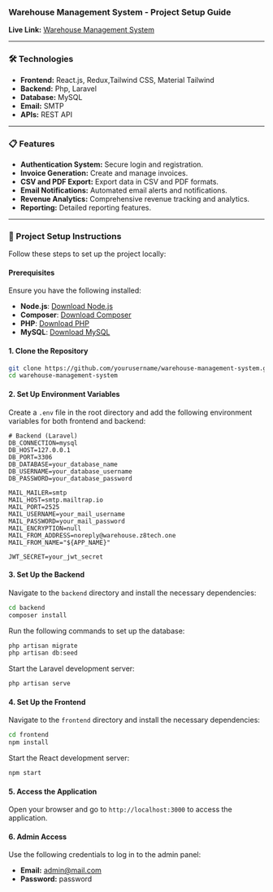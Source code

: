 ### Warehouse Management System - Project Setup Guide

**Live Link:** [Warehouse Management System](https://warehouse.z8tech.one/login)

---

### 🛠️ Technologies

- **Frontend:** React.js, Redux,Tailwind CSS, Material Tailwind
- **Backend:** Php, Laravel
- **Database:** MySQL
- **Email:** SMTP
- **APIs:** REST API

---

### 📋 Features

- **Authentication System:** Secure login and registration.
- **Invoice Generation:** Create and manage invoices.
- **CSV and PDF Export:** Export data in CSV and PDF formats.
- **Email Notifications:** Automated email alerts and notifications.
- **Revenue Analytics:** Comprehensive revenue tracking and analytics.
- **Reporting:** Detailed reporting features.

---

### 🚀 Project Setup Instructions

Follow these steps to set up the project locally:

#### Prerequisites

Ensure you have the following installed:

- **Node.js**: [Download Node.js](https://nodejs.org/)
- **Composer**: [Download Composer](https://getcomposer.org/)
- **PHP**: [Download PHP](https://www.php.net/downloads)
- **MySQL**: [Download MySQL](https://www.mysql.com/downloads/)

#### 1. Clone the Repository

```bash
git clone https://github.com/yourusername/warehouse-management-system.git
cd warehouse-management-system
```

#### 2. Set Up Environment Variables

Create a `.env` file in the root directory and add the following environment variables for both frontend and backend:

```env
# Backend (Laravel)
DB_CONNECTION=mysql
DB_HOST=127.0.0.1
DB_PORT=3306
DB_DATABASE=your_database_name
DB_USERNAME=your_database_username
DB_PASSWORD=your_database_password

MAIL_MAILER=smtp
MAIL_HOST=smtp.mailtrap.io
MAIL_PORT=2525
MAIL_USERNAME=your_mail_username
MAIL_PASSWORD=your_mail_password
MAIL_ENCRYPTION=null
MAIL_FROM_ADDRESS=noreply@warehouse.z8tech.one
MAIL_FROM_NAME="${APP_NAME}"

JWT_SECRET=your_jwt_secret
```

#### 3. Set Up the Backend

Navigate to the `backend` directory and install the necessary dependencies:

```bash
cd backend
composer install
```

Run the following commands to set up the database:

```bash
php artisan migrate
php artisan db:seed
```

Start the Laravel development server:

```bash
php artisan serve
```

#### 4. Set Up the Frontend

Navigate to the `frontend` directory and install the necessary dependencies:

```bash
cd frontend
npm install
```

Start the React development server:

```bash
npm start
```

#### 5. Access the Application

Open your browser and go to `http://localhost:3000` to access the application.

#### 6. Admin Access

Use the following credentials to log in to the admin panel:

- **Email:** admin@mail.com
- **Password:** password


